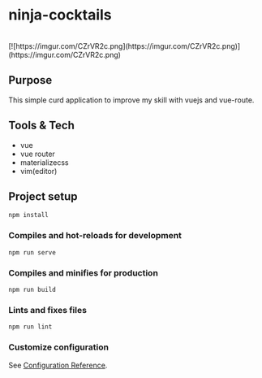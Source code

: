 # ninja-cocktails
<br/>
[![https://imgur.com/CZrVR2c.png](https://imgur.com/CZrVR2c.png)](https://imgur.com/CZrVR2c.png)

## Purpose

This simple curd application to improve my skill with vuejs and vue-route.

## Tools & Tech

- vue
- vue router
- materializecss
- vim(editor)

## Project setup

```
npm install
```

### Compiles and hot-reloads for development

```
npm run serve
```

### Compiles and minifies for production

```
npm run build
```

### Lints and fixes files

```
npm run lint
```

### Customize configuration

See [Configuration Reference](https://cli.vuejs.org/config/).
